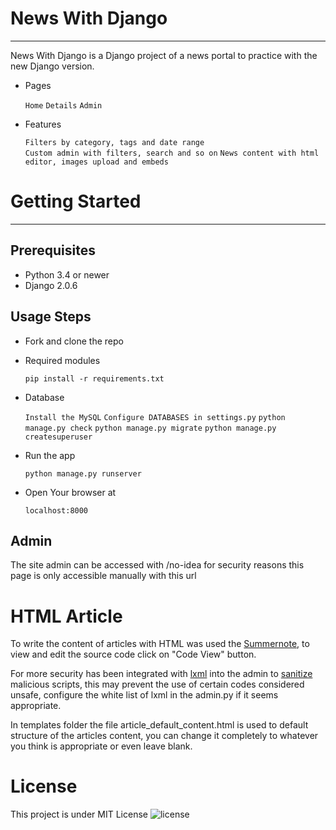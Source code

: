 # News With Django
---
News With Django is a Django project of a news portal to practice with the new Django version.

* Pages

    ```Home```
    ```Details```
    ```Admin```
    
* Features

    ```Filters by category, tags and date range```    
    ```Custom admin with filters, search and so on```
    ```News content with html editor, images upload and embeds```

# Getting Started
---
## Prerequisites

* Python 3.4 or newer
* Django 2.0.6

## Usage Steps
* Fork and clone the repo

* Required modules
    
    ```pip install -r requirements.txt```

* Database
  
    ```Install the MySQL```
    ```Configure DATABASES in settings.py```
    ```python manage.py check```
    ```python manage.py migrate```
    ```python manage.py createsuperuser```

* Run the app

    ```python manage.py runserver```

* Open Your browser at

    ```localhost:8000```

## Admin

The site admin can be accessed with /no-idea
for security reasons this page is only accessible manually with this url

# HTML Article

To write the content of articles with HTML was used the [Summernote](https://github.com/summernote/django-summernote), to view and edit the source code click on "Code View" button.

For more security has been integrated with [lxml](https://lxml.de) into the admin to [sanitize](https://lxml.de/api/lxml.html.clean.Cleaner-class.html) malicious scripts,
this may prevent the use of certain codes considered unsafe, configure the white list of lxml in the admin.py if it seems appropriate.

In templates folder the file article_default_content.html is used to default structure of the articles content, you can change it completely to whatever you think is appropriate or even leave blank.

# License
This project is under MIT License 
![license](https://img.shields.io/github/license/mashape/apistatus.svg)

